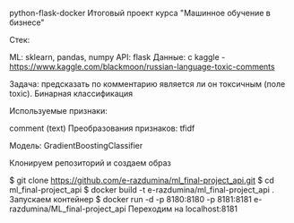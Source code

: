 python-flask-docker
Итоговый проект курса "Машинное обучение в бизнесе"

Стек:

ML: sklearn, pandas, numpy API: flask 
Данные: с kaggle - https://www.kaggle.com/blackmoon/russian-language-toxic-comments

Задача: предсказать по комментарию является ли он токсичным (поле toxic). Бинарная классификация

Используемые признаки:

comment (text)
Преобразования признаков: tfidf

Модель: GradientBoostingClassifier

Клонируем репозиторий и создаем образ

$ git clone https://github.com/e-razdumina/ml_final-project_api.git
$ cd ml_final-project_api
$ docker build -t e-razdumina/ml_final-project_api .
Запускаем контейнер
$ docker run -d -p 8180:8180 -p 8181:8181 e-razdumina/ML_final-project_api
Переходим на localhost:8181
